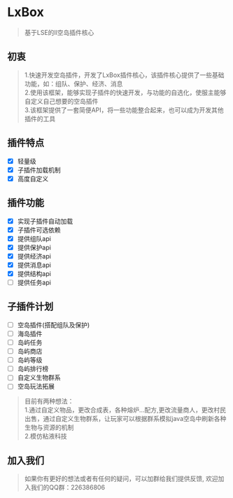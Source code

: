 # LxBox
> 基于LSE的ll空岛插件核心

## 初衷
 > 1.快速开发空岛插件，开发了LxBox插件核心，该插件核心提供了一些基础功能，如：组队、保护、经济、消息<br>2.使用该框架，能够实现子插件的快速开发，与功能的自选化，使服主能够自定义自己想要的空岛插件<br>3.该框架提供了一套简便API，将一些功能整合起来，也可以成为开发其他插件的工具

## 插件特点
- [x] 轻量级
- [x] 子插件加载机制
- [x] 高度自定义

## 插件功能
- [x] 实现子插件自动加载
- [x] 子插件可选依赖
- [x] 提供组队api
- [x] 提供保护api
- [x] 提供经济api
- [x] 提供消息api
- [x] 提供结构api
- [ ] 提供任务api

## 子插件计划
- [ ] 空岛插件(搭配组队及保护)
- [ ] 海岛插件
- [ ] 岛屿任务
- [ ] 岛屿商店
- [ ] 岛屿等级
- [ ] 岛屿排行榜
- [ ] 自定义生物群系
- [ ] 空岛玩法拓展
> 目前有两种想法：<br>1.通过自定义物品，更改合成表，各种熔炉...配方,更改流量商人，更改村民出售，通过自定义生物群系，让玩家可以根据群系模拟java空岛中刷新各种生物与资源的机制<br>2.模仿粘液科技

## 加入我们
> 如果你有更好的想法或者有任何的疑问，可以加群给我们提供反馈, 欢迎加入我们的QQ群：226386806
